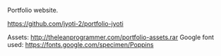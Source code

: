 Portfolio website.

https://github.com/jyoti-2/portfolio-jyoti

Assets: http://theleanprogrammer.com/portfolio-assets.rar
Google font used: https://fonts.google.com/specimen/Poppins
